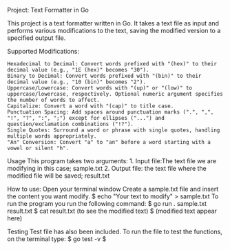 Project: Text Formatter in Go

This project is a text formatter written in Go. It takes a text file as input and performs various modifications to the text, saving the modified version to a specified output file.

Supported Modifications:

    Hexadecimal to Decimal: Convert words prefixed with "(hex)" to their decimal value (e.g., "1E (hex)" becomes "30").
    Binary to Decimal: Convert words prefixed with "(bin)" to their decimal value (e.g., "10 (bin)" becomes "2").
    Uppercase/Lowercase: Convert words with "(up)" or "(low)" to uppercase/lowercase, respectively. Optional numeric argument specifies the number of words to affect.
    Capitalize: Convert a word with "(cap)" to title case.
    Punctuation Spacing: Add spaces around punctuation marks (".", ",", "!", "?", ":", ";") except for ellipses ("...") and question/exclamation combinations ("!?").
    Single Quotes: Surround a word or phrase with single quotes, handling multiple words appropriately.
    "An" Conversion: Convert "a" to "an" before a word starting with a vowel or silent "h".

Usage
This program takes two arguments:
	1. Input file:The text file we are modifying in this case; sample.txt
	2. Output file: the text file where the modified file will be saved; result.txt
	
How to use:
Open your terminal window
Create a sample.txt file and insert the content you want modify.
	$ echo "Your text to modify" > sample.txt
To run the program you run the following command:
	$ go run . sample.txt result.txt
	$ cat result.txt (to see the modified text)
	$ 	(modified text appear here)
	
Testing
Test file has also been included. To run the file to test the functions, on the terminal type:
	$ go test -v
	$	
